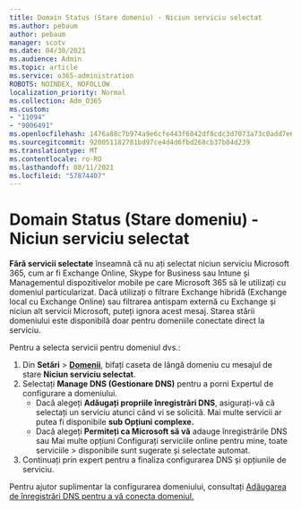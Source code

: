 ```yaml
---
title: Domain Status (Stare domeniu) - Niciun serviciu selectat
ms.author: pebaum
author: pebaum
manager: scotv
ms.date: 04/30/2021
ms.audience: Admin
ms.topic: article
ms.service: o365-administration
ROBOTS: NOINDEX, NOFOLLOW
localization_priority: Normal
ms.collection: Adm_O365
ms.custom:
- "11094"
- "9006491"
ms.openlocfilehash: 1476a88c7b974a9e6cfe443f6842df8cdc3d7073a73c0add7e6f183dd0528de1
ms.sourcegitcommit: 920051182781bd97ce4d4d6fbd268cb37b84d239
ms.translationtype: MT
ms.contentlocale: ro-RO
ms.lasthandoff: 08/11/2021
ms.locfileid: "57874407"
---
```

# <a name="domain-status---no-services-selected"></a>Domain Status (Stare domeniu) - Niciun serviciu selectat

**Fără servicii selectate** înseamnă că nu ați selectat niciun serviciu Microsoft 365, cum ar fi Exchange Online, Skype for Business sau Intune și Managementul dispozitivelor mobile pe care Microsoft 365 să le utilizați cu domeniul particularizat. Dacă utilizați o filtrare Exchange hibridă (Exchange local cu Exchange Online) sau filtrarea antispam externă cu Exchange și niciun alt servicii Microsoft, puteți ignora acest mesaj. Starea stării domeniului este disponibilă doar pentru domeniile conectate direct la serviciu.

Pentru a selecta servicii pentru domeniul dvs.:

1. Din **Setări**  >  [**Domenii**](https://admin.microsoft.com/Adminportal/Home), bifați caseta de lângă domeniu cu mesajul de stare **Niciun serviciu selectat**.
1. Selectați **Manage DNS (Gestionare DNS)** pentru a porni Expertul de configurare a domeniului.
    - Dacă alegeți **Adăugați propriile înregistrări DNS**, asigurați-vă că selectați un serviciu atunci când vi se solicită. Mai multe servicii ar putea fi disponibile **sub Opțiuni complexe.**
    - Dacă alegeți **Permiteți ca Microsoft să vă** adauge înregistrările DNS sau Mai multe opțiuni Configurați serviciile online pentru mine, toate serviciile   >   disponibile sunt sugerate și selectate automat.
1. Continuați prin expert pentru a finaliza configurarea DNS și opțiunile de serviciu.
 
Pentru ajutor suplimentar la configurarea domeniului, consultați [Adăugarea de înregistrări DNS pentru a vă conecta domeniul.](https://docs.microsoft.com/microsoft-365/admin/get-help-with-domains/create-dns-records-at-any-dns-hosting-provider)

